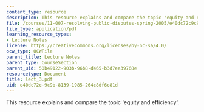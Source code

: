 ```yaml
---
content_type: resource
description: This resource explains and compare the topic 'equity and efficiency'.
file: /courses/11-007-resolving-public-disputes-spring-2005/e40dc72c9c9b81391985264c8df6c81d_lect_3.pdf
file_type: application/pdf
learning_resource_types:
- Lecture Notes
license: https://creativecommons.org/licenses/by-nc-sa/4.0/
ocw_type: OCWFile
parent_title: Lecture Notes
parent_type: CourseSection
parent_uid: 50b49122-903b-96b8-d465-b3d7ee39768e
resourcetype: Document
title: lect_3.pdf
uid: e40dc72c-9c9b-8139-1985-264c8df6c81d
---
```

This resource explains and compare the topic 'equity and efficiency'.
